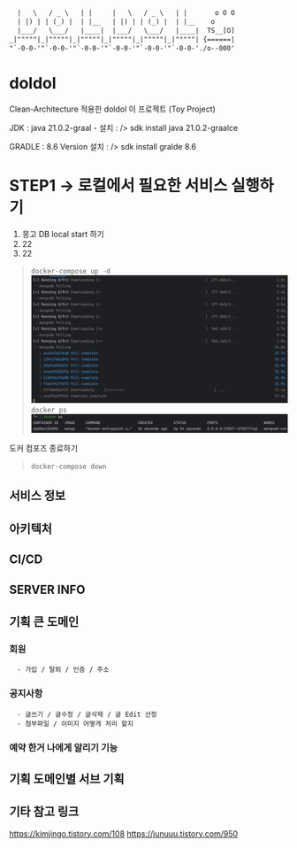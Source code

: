 ```___     ___     _       ___     ___     _              
  |   \   / _ \   | |     |   \   / _ \   | |       o O O 
  | |) | | (_) |  | |__   | |) | | (_) |  | |__    o      
  |___/   \___/   |____|  |___/   \___/   |____|  TS__[O] 
_|"""""|_|"""""|_|"""""|_|"""""|_|"""""|_|"""""| {======| 
"`-0-0-'"`-0-0-'"`-0-0-'"`-0-0-'"`-0-0-'"`-0-0-'./o--000'
```

# doldol
Clean-Architecture 적용한 doldol 이 프로젝트 (Toy Project)

JDK : java 21.0.2-graal -
설치 : /> sdk install java 21.0.2-graalce

GRADLE : 8.6 Version
설치 : /> sdk install gralde 8.6

# STEP1 -> 로컬에서 필요한 서비스 실행하기
1) 몽고 DB local start 하기 
2) 22
3) 22

> ```docker-compose up -d```
![img.png](doc/image/img.png)
> ```docker ps``` 
![img_1.png](doc/image/img_1.png)

도커 컴포즈 종료하기
> ```docker-compose down```

## 서비스 정보

## 아키텍처

## CI/CD

## SERVER INFO

## 기획 큰 도메인
   ### 회원
      - 가입 / 탈퇴 / 인증 / 주소

   ### 공지사항
      - 글쓰기 / 글수정 / 글삭제 / 글 Edit 선정
      - 첨부파일 / 이미지 어떻게 처리 할지 

   ### 예약 한거 나에게 알리기 기능   
   
    
## 기획 도메인별 서브 기획



## 기타 참고 링크
https://kimjingo.tistory.com/108
https://junuuu.tistory.com/950


